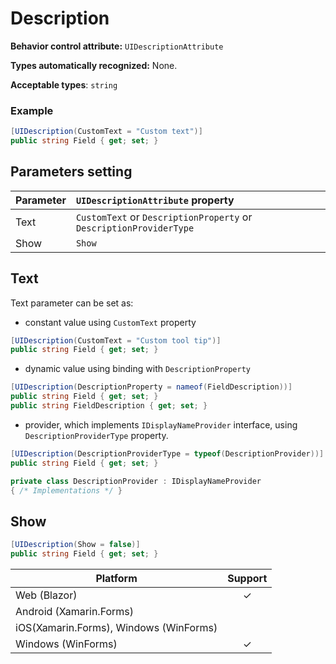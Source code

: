 # Description

**Behavior control attribute:**  `UIDescriptionAttribute`

**Types automatically recognized:** None.

**Acceptable types**: `string`

### Example

```csharp
[UIDescription(CustomText = "Custom text")]
public string Field { get; set; }
```

## Parameters setting

| Parameter | `UIDescriptionAttribute` property | 
| -----------|:------------- 
| Text | `CustomText` or `DescriptionProperty` or `DescriptionProviderType` |
| Show | `Show` |

## Text

Text parameter can be set as:

* constant value using `CustomText` property
```csharp
[UIDescription(CustomText = "Custom tool tip")]
public string Field { get; set; }
```

* dynamic value using binding with `DescriptionProperty`

```csharp
[UIDescription(DescriptionProperty = nameof(FieldDescription))]
public string Field { get; set; }
public string FieldDescription { get; set; }
```

* provider, which implements `IDisplayNameProvider` interface, using `DescriptionProviderType` property.

```csharp
[UIDescription(DescriptionProviderType = typeof(DescriptionProvider))]
public string Field { get; set; }

private class DescriptionProvider : IDisplayNameProvider 
{ /* Implementations */ }
```

## Show

```csharp
[UIDescription(Show = false)]
public string Field { get; set; }
```

| Platform | Support | 
| -----------|:-------------:| 
| Web (Blazor) | &check; |
| Android (Xamarin.Forms) | |
| iOS(Xamarin.Forms), Windows (WinForms) | |
| Windows (WinForms) | &check; |